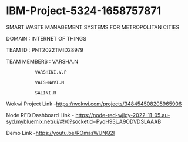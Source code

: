 # IBM-Project-5324-1658757871
SMART WASTE MANAGEMENT SYSTEMS FOR METROPOLITAN CITIES 

DOMAIN : INTERNET OF THINGS

TEAM ID : PNT2022TMID28979

TEAM MEMBERS : VARSHA.N

               VARSHINI.V.P
               
               VAISHNAVI.M
               
               SALINI.R
               
Wokwi Project Link -https://wokwi.com/projects/348454508205965906

Node RED Dashboard Link - https://node-red-wjldy-2022-11-05.au-syd.mybluemix.net/ui/#!/0?socketid=PyqH93j_A9ODVDSLAAAB

Demo Link -https://youtu.be/ROmasWUNQ2I
